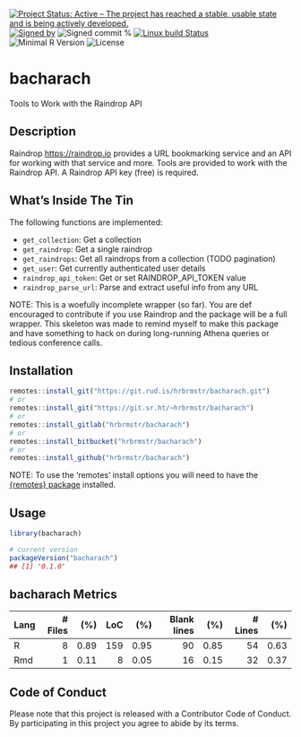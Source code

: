 
[![Project Status: Active – The project has reached a stable, usable
state and is being actively
developed.](https://www.repostatus.org/badges/latest/active.svg)](https://www.repostatus.org/#active)
[![Signed
by](https://img.shields.io/badge/Keybase-Verified-brightgreen.svg)](https://keybase.io/hrbrmstr)
![Signed commit
%](https://img.shields.io/badge/Signed_Commits-100%25-lightgrey.svg)
[![Linux build
Status](https://travis-ci.org/hrbrmstr/bacharach.svg?branch=master)](https://travis-ci.org/hrbrmstr/bacharach)  
![Minimal R
Version](https://img.shields.io/badge/R%3E%3D-3.2.0-blue.svg)
![License](https://img.shields.io/badge/License-MIT-blue.svg)

# bacharach

Tools to Work with the Raindrop API

## Description

Raindrop <https://raindrop.io> provides a URL bookmarking service and an
API for working with that service and more. Tools are provided to work
with the Raindrop API. A Raindrop API key (free) is required.

## What’s Inside The Tin

The following functions are implemented:

  - `get_collection`: Get a collection
  - `get_raindrop`: Get a single raindrop
  - `get_raindrops`: Get all raindrops from a collection (TODO
    pagination)
  - `get_user`: Get currently authenticated user details
  - `raindrop_api_token`: Get or set RAINDROP\_API\_TOKEN value
  - `raindrop_parse_url`: Parse and extract useful info from any URL

NOTE: This is a woefully incomplete wrapper (so far). You are def
encouraged to contribute if you use Raindrop and the package will be a
full wrapper. This skeleton was made to remind myself to make this
package and have something to hack on during long-running Athena queries
or tedious conference calls.

## Installation

``` r
remotes::install_git("https://git.rud.is/hrbrmstr/bacharach.git")
# or
remotes::install_git("https://git.sr.ht/~hrbrmstr/bacharach")
# or
remotes::install_gitlab("hrbrmstr/bacharach")
# or
remotes::install_bitbucket("hrbrmstr/bacharach")
# or
remotes::install_github("hrbrmstr/bacharach")
```

NOTE: To use the ‘remotes’ install options you will need to have the
[{remotes} package](https://github.com/r-lib/remotes) installed.

## Usage

``` r
library(bacharach)

# current version
packageVersion("bacharach")
## [1] '0.1.0'
```

## bacharach Metrics

| Lang | \# Files |  (%) | LoC |  (%) | Blank lines |  (%) | \# Lines |  (%) |
| :--- | -------: | ---: | --: | ---: | ----------: | ---: | -------: | ---: |
| R    |        8 | 0.89 | 159 | 0.95 |          90 | 0.85 |       54 | 0.63 |
| Rmd  |        1 | 0.11 |   8 | 0.05 |          16 | 0.15 |       32 | 0.37 |

## Code of Conduct

Please note that this project is released with a Contributor Code of
Conduct. By participating in this project you agree to abide by its
terms.
